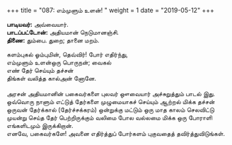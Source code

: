 ﻿+++
title = "087: எம்முளும் உளன்!  "
weight = 1
date = "2019-05-12"
+++

**பாடியவர்:** அவ்வையார்.  
**பாடப்பட்டோன்:** அதியமான் நெடுமானஞ்சி.  
**திணை:** தும்பை. துறை; தானை மறம்.  
  
களம்புகல் ஓம்புமின், தெவ்விர்! போர் எதிர்ந்து,  
எம்முளும் உளன்ஒரு பொருநன்; வைகல்  
எண் தேர் செய்யும் தச்சன்  
திங்கள் வலித்த கால்அன் னோனே.  
   
அரசன் அதியமானின் பகைவர்களை புலவர் ஔவையார் அச்சுறுத்தும் பாடல் இது.  
ஒவ்வொரு நாளும் எட்டுத் தேர்களை முழுமையாகச் செய்யும் ஆற்றல் மிக்க தச்சன் ஒருவன் தேர்க்கால் (தேர்ச்சக்கரம்) ஒன்றுக்கு மட்டும் ஒரு மாத காலம் செலவிட்டு முயன்று செய்த தேர் பெற்றிருக்கும் வலிமை போல வல்லமை மிக்க ஒரு போராளி எங்களிடமும் இருக்கிறான்.  
எனவே, பகைவர்களே! அவனை எதிர்த்துப் போர்களம் புகுவதைத் தவிர்த்துவிடுங்கள்.  
